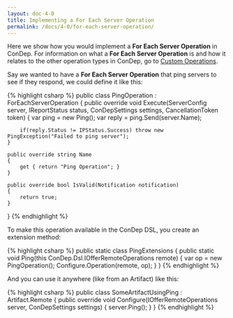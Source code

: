 ```yaml
---
layout: doc-4-0
title: Implementing a For Each Server Operation
permalink: /docs/4-0/for-each-server-operation/
---
```


Here we show how you would implement a **For Each Server Operation** in
ConDep. For information on what a **For Each Server Operation** is and how
it relates to the other operation types in ConDep, go to
[Custom Operations](../custom-operations/#for-each-server-operation).

Say we wanted to have a **For Each Server Operation** that ping servers to see
if they respond, we could define it like this:

{% highlight csharp %}
public class PingOperation : ForEachServerOperation
{
    public override void Execute(ServerConfig server, IReportStatus status, ConDepSettings settings, CancellationToken token)
    {
        var ping = new Ping();
        var reply = ping.Send(server.Name);

        if(reply.Status != IPStatus.Success) throw new PingException("Failed to ping server");
    }

    public override string Name
    {
        get { return "Ping Operation"; }
    }

    public override bool IsValid(Notification notification)
    {
        return true;
    }
}
{% endhighlight %}

To make this operation available in the ConDep DSL, you create an extension method:

{% highlight csharp %}
public static class PingExtensions
{
    public static void Ping(this ConDep.Dsl.IOfferRemoteOperations remote)
    {
        var op = new PingOperation();
        Configure.Operation(remote, op);
    }
}
{% endhighlight %}

And you can use it anywhere (like from an Artifact) like this:

{% highlight csharp %}
public class SomeArtifactUsingPing : Artifact.Remote
{
    public override void Configure(IOfferRemoteOperations server, ConDepSettings settings)
    {
        server.Ping();
    }
}
{% endhighlight %}
